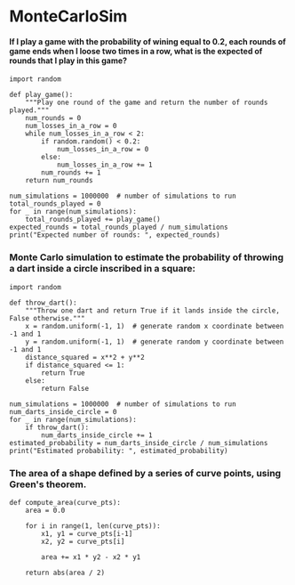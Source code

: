 # MonteCarloSim
#### If I play a game with the probability of wining equal to 0.2, each rounds of game ends when I loose two times in a row, what is the expected of rounds that I play in this game?
```
import random

def play_game():
    """Play one round of the game and return the number of rounds played."""
    num_rounds = 0
    num_losses_in_a_row = 0
    while num_losses_in_a_row < 2:
        if random.random() < 0.2:
            num_losses_in_a_row = 0
        else:
            num_losses_in_a_row += 1
        num_rounds += 1
    return num_rounds

num_simulations = 1000000  # number of simulations to run
total_rounds_played = 0
for _ in range(num_simulations):
    total_rounds_played += play_game()
expected_rounds = total_rounds_played / num_simulations
print("Expected number of rounds: ", expected_rounds)
```

### Monte Carlo simulation to estimate the probability of throwing a dart inside a circle inscribed in a square:
```
import random

def throw_dart():
    """Throw one dart and return True if it lands inside the circle, False otherwise."""
    x = random.uniform(-1, 1)  # generate random x coordinate between -1 and 1
    y = random.uniform(-1, 1)  # generate random y coordinate between -1 and 1
    distance_squared = x**2 + y**2
    if distance_squared <= 1:
        return True
    else:
        return False

num_simulations = 1000000  # number of simulations to run
num_darts_inside_circle = 0
for _ in range(num_simulations):
    if throw_dart():
        num_darts_inside_circle += 1
estimated_probability = num_darts_inside_circle / num_simulations
print("Estimated probability: ", estimated_probability)

```
### The area of a shape defined by a series of curve points, using Green's theorem.
```
def compute_area(curve_pts):
    area = 0.0

    for i in range(1, len(curve_pts)):
        x1, y1 = curve_pts[i-1]
        x2, y2 = curve_pts[i]

        area += x1 * y2 - x2 * y1

    return abs(area / 2)

```
